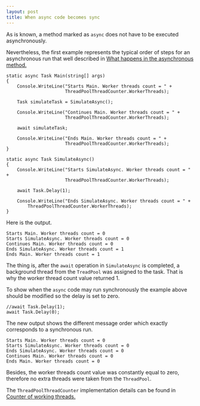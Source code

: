 ```yaml
---
layout: post
title: When async code becomes sync 
---
```


As is known, a method marked as <code>async</code> does not have to be executed asynchronously. 

Nevertheless, the first example represents the typical order of steps for an asynchronous run that well described in <a href="https://docs.microsoft.com/cs-cz/dotnet/csharp/programming-guide/concepts/async/task-asynchronous-programming-model#what-happens-in-an-async-method">What happens in the asynchronous method.
</a>

<pre><code class="language-cs">static async Task Main(string[] args)
{
    Console.WriteLine("Starts Main. Worker threads count = " +
                      ThreadPoolThreadCounter.WorkerThreads);

    Task simulateTask = SimulateAsync();

    Console.WriteLine("Continues Main. Worker threads count = " + 
                      ThreadPoolThreadCounter.WorkerThreads);
    
    await simulateTask;

    Console.WriteLine("Ends Main. Worker threads count = " + 
                      ThreadPoolThreadCounter.WorkerThreads);
}

static async Task SimulateAsync()
{
    Console.WriteLine("Starts SimulateAsync. Worker threads count = " + 
                      ThreadPoolThreadCounter.WorkerThreads);

    await Task.Delay(1);

    Console.WriteLine("Ends SimulateAsync. Worker threads count = " +
        ThreadPoolThreadCounter.WorkerThreads);
}</code></pre>

Here is the output.
<pre><code class="nohighlight">Starts Main. Worker threads count = 0
Starts SimulateAsync. Worker threads count = 0
Continues Main. Worker threads count = 0
Ends SimulateAsync. Worker threads count = 1
Ends Main. Worker threads count = 1</code></pre>

 The thing is, after the <code>await</code> operation in <code>SimulateAsync</code> is completed, a background thread from the <code>TreadPool</code> was assigned to the task. That is why the worker thread count value returned 1.

 To show when the <code>async</code> code may run synchronously the example above should be modified so the delay is set to zero.
 <pre><code class="C#">//await Task.Delay(1);
await Task.Delay(0);</code></pre>

The new output shows the different message order which exactly corresponds to a synchronous run.
<pre><code class="nohighlight">Starts Main. Worker threads count = 0
Starts SimulateAsync. Worker threads count = 0
Ends SimulateAsync. Worker threads count = 0
Continues Main. Worker threads count = 0
Ends Main. Worker threads count = 0</code></pre>
 
Besides, the worker threads count value was constantly equal to zero, therefore no extra threads were taken from the <code>ThreadPool</code>.  

 The <code>ThreadPoolThreadCounter</code> implementation details can be found in <a href="/2020/07/29/Counter-of-working-threads">Counter of working threads.</a>